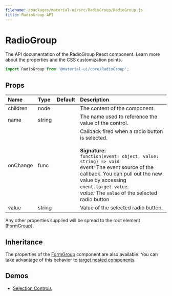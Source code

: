 ```yaml
---
filename: /packages/material-ui/src/RadioGroup/RadioGroup.js
title: RadioGroup API
---
```


<!--- This documentation is automatically generated, do not try to edit it. -->

# RadioGroup

<p class="description">The API documentation of the RadioGroup React component. Learn more about the properties and the CSS customization points.</p>

```js
import RadioGroup from '@material-ui/core/RadioGroup';
```



## Props

| Name | Type | Default | Description |
|:-----|:-----|:--------|:------------|
| <span class="prop-name">children</span> | <span class="prop-type">node |   | The content of the component. |
| <span class="prop-name">name</span> | <span class="prop-type">string |   | The name used to reference the value of the control. |
| <span class="prop-name">onChange</span> | <span class="prop-type">func |   | Callback fired when a radio button is selected.<br><br>**Signature:**<br>`function(event: object, value: string) => void`<br>*event:* The event source of the callback. You can pull out the new value by accessing `event.target.value`.<br>*value:* The `value` of the selected radio button |
| <span class="prop-name">value</span> | <span class="prop-type">string |   | Value of the selected radio button. |

Any other properties supplied will be spread to the root element ([FormGroup](/api/form-group/)).

## Inheritance

The properties of the [FormGroup](/api/form-group) component are also available.
You can take advantage of this behavior to [target nested components](/guides/api/#spread).

## Demos

- [Selection Controls](/demos/selection-controls/)

